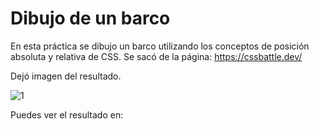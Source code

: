 # Dibujo de un barco

En esta práctica se dibujo un barco utilizando los conceptos de posición absoluta y relativa de CSS. Se sacó de la página: https://cssbattle.dev/

Dejó imagen del resultado.

![1](https://user-images.githubusercontent.com/71656431/105249172-4beeb580-5b3d-11eb-8907-bbf073f65818.jpg)

Puedes ver el resultado en:

